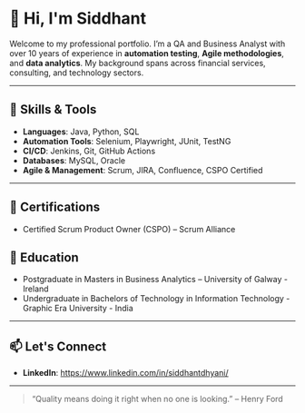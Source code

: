 # 👋 Hi, I'm Siddhant

Welcome to my professional portfolio. I’m a QA and Business Analyst with over 10 years of experience in **automation testing**, **Agile methodologies**, and **data analytics**. My background spans across financial services, consulting, and technology sectors.

---

## 🔧 Skills & Tools
- **Languages**: Java, Python, SQL
- **Automation Tools**: Selenium, Playwright, JUnit, TestNG
- **CI/CD**: Jenkins, Git, GitHub Actions
- **Databases**: MySQL, Oracle
- **Agile & Management**: Scrum, JIRA, Confluence, CSPO Certified

---

## 📜 Certifications
- Certified Scrum Product Owner (CSPO) – Scrum Alliance  

## 📜 Education
- Postgraduate in Masters in Business Analytics – University of Galway - Ireland
- Undergraduate in Bachelors of Technology in Information Technology - Graphic Era University - India

---

## 📫 Let's Connect
- **LinkedIn**: https://www.linkedin.com/in/siddhantdhyani/  

---

> “Quality means doing it right when no one is looking.” – Henry Ford
